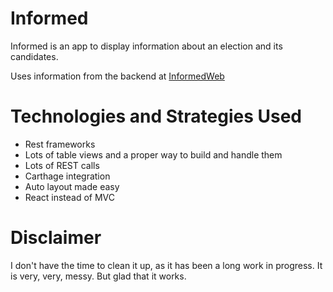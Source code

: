 # Informed

Informed is an app to display information about an election and its candidates.

Uses information from the backend at [InformedWeb](https://github.com/LePips/InformedWeb)

# Technologies and Strategies Used
- Rest frameworks
- Lots of table views and a proper way to build and handle them
- Lots of REST calls
- Carthage integration
- Auto layout made easy
- React instead of MVC

# Disclaimer
I don't have the time to clean it up, as it has been a long work in progress.
It is very, very, messy. But glad that it works.
